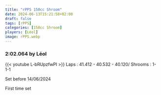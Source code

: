 ```yaml
---
title: "rPPS 150cc Shroom"
date: 2024-06-13T15:21:58+02:00
draft: false
tags: [rPPS]
categories: [150cc Shroom]
players: [Léol]
image: rPPS.webp
---
```

### 2:02.064 by Léol

{{< youtube L-bRUpzfwPI >}}
Laps : 41.412 - 40.532 - 40.120/
Shrooms : 1-1-1

Set before 14/06/2024

First time set